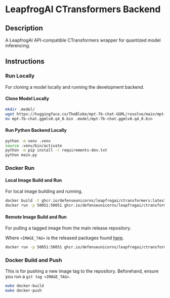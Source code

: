 # LeapfrogAI CTransformers Backend

## Description

A LeapfrogAI API-compatible CTransformers wrapper for quantized model inferencing.

## Instructions

### Run Locally

For cloning a model locally and running the development backend.

#### Clone Model Locally

```bash
mkdir .model/
wget https://huggingface.co/TheBloke/mpt-7b-chat-GGML/resolve/main/mpt-7b-chat.ggmlv0.q4_0.bin
mv mpt-7b-chat.ggmlv0.q4_0.bin .model/mpt-7b-chat.ggmlv0.q4_0.bin
```

#### Run Python Backend Locally

```bash
python -m venv .venv
source .venv/bin/activate
python -m pip install -r requirements-dev.txt
python main.py
```

### Docker Run

#### Local Image Build and Run

For local image building and running.

```bash
docker build -t ghcr.io/defenseunicorns/leapfrogai/ctransformers:latest .
docker run -p 50051:50051 ghcr.io/defenseunicorns/leapfrogai/ctransformers:latest
```

#### Remote Image Build and Run

For pulling a tagged image from the main release repository.

Where `<IMAGE_TAG>` is the released packages found [here](https://github.com/orgs/defenseunicorns/packages/container/package/leapfrogai%2Fctransformers).

```bash
docker run -p 50051:50051 ghcr.io/defenseunicorns/leapfrogai/ctransformers:<IMAGE_TAG>
```

### Docker Build and Push

This is for pushing a new image tag to the repository. Beforehand, ensure you run a `git tag <IMAGE_TAG>`.

```bash
make docker-build
make docker-push
```
